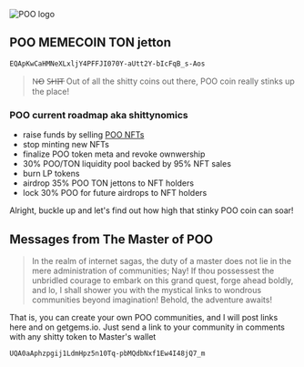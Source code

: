 ![POO logo](https://poomeme.github.io/coin/logo/256.png)

## POO MEMECOIN TON jetton
```
EQApKwCaHMNeXLxljY4PFFJI070Y-aUtt2Y-bIcFqB_s-Aos
```
> N̶O̶ S̶H̶I̶T̶
Out of all the shitty coins out there, POO coin really stinks up the place!

### POO current roadmap aka shittynomics
 - raise funds by selling [POO NFTs](https://getgems.io/collection/EQAgkh1JcNpbnLSs9GgGLaWW5qKt81oVZbDSte4rPZGNUam5)
 - stop minting new NFTs
 - finalize POO token meta and revoke ownwership
 - 30% POO/TON liquidity pool backed by 95% NFT sales
 - burn LP tokens
 - airdrop 35% POO TON jettons to NFT holders
 - lock 30% POO for future airdrops to NFT holders


Alright, buckle up and let's find out how high that stinky POO coin can soar!

## Messages from The Master of POO
> In the realm of internet sagas, the duty of a master does not lie in the mere administration of communities; Nay! If thou possessest the unbridled courage to embark on this grand quest, forge ahead boldly, and lo, I shall shower you with the mystical links to wondrous communities beyond imagination! Behold, the adventure awaits!

That is, you can create your own POO communities, and I will post links here and on getgems.io. Just send a link to your community in comments with any shitty token to Master's wallet
```
UQA0aAphzpgij1LdmHpz5n10Tq-pbMQdbNxf1Ew4I48jQ7_m
```
